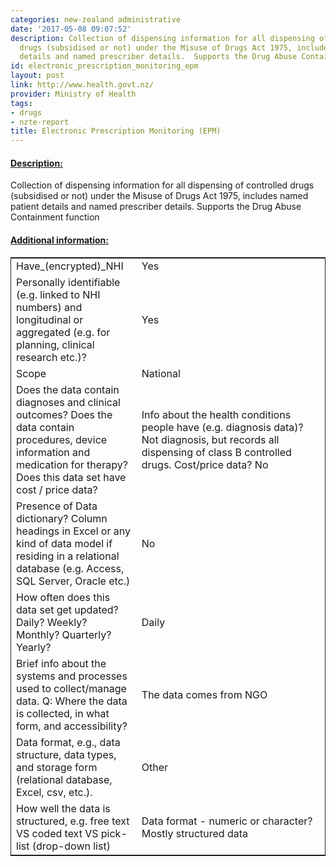```yaml
---
categories: new-zealand administrative
date: '2017-05-08 09:07:52'
description: Collection of dispensing information for all dispensing of controlled
  drugs (subsidised or not) under the Misuse of Drugs Act 1975, includes named patient
  details and named prescriber details.  Supports the Drug Abuse Containment function
id: electronic_prescription_monitoring_epm
layout: post
link: http://www.health.govt.nz/
provider: Ministry of Health
tags:
- drugs
- nzte-report
title: Electronic Prescription Monitoring (EPM)
---
```



 <h4> <u>Description:</u> </h4>
Collection of dispensing information for all dispensing of controlled drugs (subsidised or not) under the Misuse of Drugs Act 1975, includes named patient details and named prescriber details.  Supports the Drug Abuse Containment function
 <h4> <u>Additional information:</u> </h4>
 <table style="border: 1px solid">
 <tr> <td width="40%">Have_(encrypted)_NHI</td> <td>Yes</td> </tr>
 <tr> <td width="40%">Personally identifiable (e.g. linked to NHI numbers) and longitudinal or aggregated (e.g. for planning, clinical research etc.)?</td> <td>Yes</td> </tr>
 <tr> <td width="40%">Scope</td> <td>National</td> </tr>
 <tr> <td width="40%">Does the data contain diagnoses and clinical outcomes?
Does the data contain procedures, device information and medication for therapy?
Does this data set have cost / price data?</td> <td>Info about the health conditions people have (e.g. diagnosis data)? Not diagnosis, but records all dispensing of class B controlled drugs. Cost/price data? No</td> </tr>
 <tr> <td width="40%">Presence of Data dictionary? Column headings in Excel or any kind of data model if residing in a relational database (e.g. Access, SQL Server, Oracle etc.) </td> <td>No</td> </tr>
 <tr> <td width="40%">How often does this data set get updated? Daily? Weekly? Monthly? Quarterly? Yearly?</td> <td>Daily</td> </tr>
 <tr> <td width="40%">Brief info about the systems and processes used to collect/manage data. Q: Where the data is collected, in what form, and accessibility?</td> <td>The data comes from NGO</td> </tr>
 <tr> <td width="40%">Data format, e.g., data structure, data types, and storage form (relational database, Excel, csv, etc.).</td> <td>Other</td> </tr>
 <tr> <td width="40%">How well the data is structured, e.g. free text VS coded text VS pick-list (drop-down list)</td> <td>Data format - numeric or character? Mostly structured data</td> </tr>
 </table>